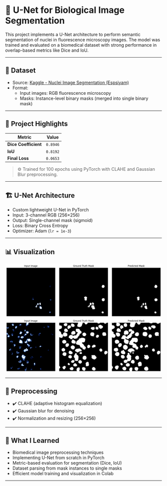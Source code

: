 # 🧬 U-Net for Biological Image Segmentation

This project implements a U-Net architecture to perform semantic segmentation of nuclei in fluorescence microscopy images. The model was trained and evaluated on a biomedical dataset with strong performance in overlap-based metrics like Dice and IoU.

---

## 📂 Dataset

- Source: [Kaggle - Nuclei Image Segmentation (Espsiyam)](https://www.kaggle.com/datasets/espsiyam/nuclei-image-segmentation)
- Format:
  - Input images: RGB fluorescence microscopy
  - Masks: Instance-level binary masks (merged into single binary mask)

---

## 🚀 Project Highlights

| Metric | Value |
|--------|-------|
| **Dice Coefficient** | `0.8946` |
| **IoU**             | `0.8192` |
| **Final Loss**      | `0.0653` |

> ⚙️ Trained for 100 epochs using PyTorch with CLAHE and Gaussian Blur preprocessing.

---

## 🏗️ U-Net Architecture

- Custom lightweight U-Net in PyTorch
- Input: 3-channel RGB (256×256)
- Output: Single-channel mask (sigmoid)
- Loss: Binary Cross Entropy
- Optimizer: Adam (`lr = 1e-3`)

---

## 📊 Visualization

![input](1.png)
![input](2.png)


---

## 🧪 Preprocessing

- ✔️ CLAHE (adaptive histogram equalization)
- ✔️ Gaussian blur for denoising
- ✔️ Normalization and resizing (256×256)

---

## 🧠 What I Learned

- Biomedical image preprocessing techniques
- Implementing U-Net from scratch in PyTorch
- Metric-based evaluation for segmentation (Dice, IoU)
- Dataset parsing from mask instances to single masks
- Efficient model training and visualization in Colab

---

